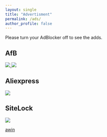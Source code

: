```yaml
---
layout: single
title: "Advertisment"
permalink: /ads/
author_profile: false
---
```


Please turn your AdBlocker off to see the adds.

## AfB


<!-- START ADVERTISER: AfB AT from awin.com -->

<a href="https://www.awin1.com/cread.php?s=2643590&v=18273&q=389716&r=642237">
    <img src="https://www.awin1.com/cshow.php?s=2643590&v=18273&q=389716&r=642237" border="0">
</a>

<!-- END ADVERTISER: AfB AT from awin.com -->


<!-- START ADVERTISER: AfB DE from awin.com -->

<a href="https://www.awin1.com/cread.php?s=2640057&v=18272&q=389413&r=642237">
    <img src="https://www.awin1.com/cshow.php?s=2640057&v=18272&q=389413&r=642237" border="0">
</a>

<!-- END ADVERTISER: AfB DE from awin.com -->



## Aliexpress


<!-- START ADVERTISER: Aliexpress EU from awin.com -->

<a href="https://www.awin1.com/cread.php?s=2398641&v=10748&q=347112&r=642237">
    <img src="https://www.awin1.com/cshow.php?s=2398641&v=10748&q=347112&r=642237" border="0">
</a>

<!-- END ADVERTISER: Aliexpress EU from awin.com -->

## SiteLock


<!-- START ADVERTISER: SiteLock (US) from awin.com -->

<a href="https://www.awin1.com/cread.php?s=2572419&v=18762&q=382242&r=642237">
    <img src="https://www.awin1.com/cshow.php?s=2572419&v=18762&q=382242&r=642237" border="0">
</a>

<!-- END ADVERTISER: SiteLock (US) from awin.com -->


[awin](http://convertalink.awin.com/)
